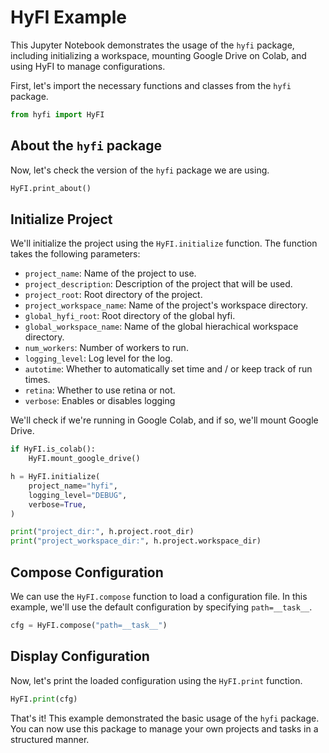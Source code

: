 # HyFI Example

This Jupyter Notebook demonstrates the usage of the `hyfi` package, including initializing a workspace, mounting Google Drive on Colab, and using HyFI to manage configurations.

First, let's import the necessary functions and classes from the `hyfi` package.

```python
from hyfi import HyFI
```

## About the `hyfi` package

Now, let's check the version of the `hyfi` package we are using.

```python
HyFI.print_about()
```

## Initialize Project

We'll initialize the project using the `HyFI.initialize` function. The function takes the following parameters:

- `project_name`: Name of the project to use.
- `project_description`: Description of the project that will be used.
- `project_root`: Root directory of the project.
- `project_workspace_name`: Name of the project's workspace directory.
- `global_hyfi_root`: Root directory of the global hyfi.
- `global_workspace_name`: Name of the global hierachical workspace directory.
- `num_workers`: Number of workers to run.
- `logging_level`: Log level for the log.
- `autotime`: Whether to automatically set time and / or keep track of run times.
- `retina`: Whether to use retina or not.
- `verbose`: Enables or disables logging

We'll check if we're running in Google Colab, and if so, we'll mount Google Drive.

```python
if HyFI.is_colab():
    HyFI.mount_google_drive()

h = HyFI.initialize(
    project_name="hyfi",
    logging_level="DEBUG",
    verbose=True,
)

print("project_dir:", h.project.root_dir)
print("project_workspace_dir:", h.project.workspace_dir)
```

## Compose Configuration

We can use the `HyFI.compose` function to load a configuration file. In this example, we'll use the default configuration by specifying `path=__task__`.

```python
cfg = HyFI.compose("path=__task__")
```

## Display Configuration

Now, let's print the loaded configuration using the `HyFI.print` function.

```python
HyFI.print(cfg)
```

That's it! This example demonstrated the basic usage of the `hyfi` package. You can now use this package to manage your own projects and tasks in a structured manner.
